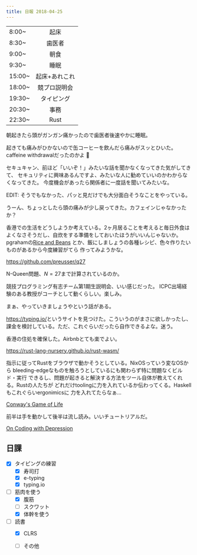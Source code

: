 ```yaml
---
title: 日報 2018-04-25
---
```


|||
|:-|:-:|
|8:00~|起床|
|8:30~|歯医者|
|9:00~|朝食|
|9:30~|睡眠|
|15:00~|起床+あれこれ|
|18:00~|競プロ説明会|
|19:30~|タイピング|
|20:30~|事務|
|22:30~|Rust|

朝起きたら頭がガンガン痛かったので歯医者後速やかに睡眠。

起きても痛みがひかないので缶コーヒーを飲んだら痛みがスッとひいた。
caffeine withdrawalだったのかよ :anger:

セキュキャン、前ほど「いいぞ！」みたいな話を聞かなくなってきた気がしてきて、
セキュリティに興味あるんですよ、みたいな人に勧めていいのかわからなくなってきた。
今度機会があったら関係者に一度話を聞いてみたいな。

EDIT: そうでもなかった、パッと見だけでも大分面白そうなことをやっている。

うーん、ちょっとしたら頭の痛みが少し戻ってきた。カフェインじゃなかったか？

香港での生活をどうしようか考えている。2ヶ月居ることを考えると毎日外食は
よくなさそうだし、自炊をする準備をしておいたほうがいいんじゃないか。
pgrahamの[Rice and Beans](http://www.paulgraham.com/ramenprofitable.html#f1n)
とか、飯にしましょうの各種レシピ、色々作りたいものがあるから今度練習がてら
作ってみようかな。

<https://github.com/preusser/q27>

N-Queen問題、$N=27$まで計算されているのか。

競技プログラミング有志チーム第1期生説明会、いい感じだった。
ICPC出場経験のある教授がコーチとして動くらしい。楽しみ。

まぁ、やっていきましょうやという話がある。

<https://typing.io/>というサイトを見つけた。こういうのがまさに欲しかったし、
課金を検討している。ただ、これぐらいだったら自作できるよな。迷う。

香港の住処を確保した。Airbnbとても楽でよい。

<https://rust-lang-nursery.github.io/rust-wasm/>

指示に従ってRustをブラウザで動かそうとしている。NixOSっていう変なOSから
bleeding-edgeなものを触ろうとしているにも関わらず特に問題なくビルド・実行
できるし、問題が起きると解決する方法をツール自体が教えてくれる。Rustの人たちが
どれだけtoolingに力を入れているか伝わってくる。Haskellもこれぐらいergonimicsに
力を入れてたらなぁ...

[Conway's Game of Life](https://rust-lang-nursery.github.io/rust-wasm/game-of-life/introduction.html)

前半は手を動かして後半は流し読み。いいチュートリアルだ。

[On Coding with Depression](https://mgattozzi.com/depression-coding)

## 日課

- [x] タイピングの練習
	+ [x] 寿司打
	+ [x] e-typing
	+ [x] typing.io
- [ ] 筋肉を使う
	+ [x] 腹筋
	+ [ ] スクワット
	+ [x] 体幹を使う
- [ ] 読書
	+ [x] CLRS
	+ [ ] その他

